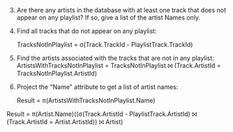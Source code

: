 3.  Are there any artists in the database with at least one track that does not appear on any playlist?  If so, give a list of the artist Names only. 

  1. Find all tracks that do not appear on any playlist:

     TracksNotInPlaylist = σ(Track.TrackId - PlaylistTrack.TrackId)
    
  2. Find the artists associated with the tracks that are not in any playlist:
      ArtistsWithTracksNotInPlaylist = TracksNotInPlaylist ⨝ (Track.ArtistId = TracksNotInPlaylist.ArtistId)

  3. Project the "Name" attribute to get a list of artist names:

     Result = π(ArtistsWithTracksNotInPlaylist.Name)

Result = π(Artist.Name)((σ(Track.ArtistId - PlaylistTrack.ArtistId) ⨝ (Track.ArtistId = Artist.ArtistId)) ⨝ Artist)